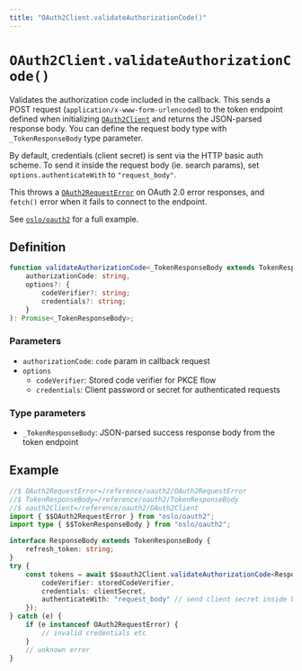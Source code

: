 ```yaml
---
title: "OAuth2Client.validateAuthorizationCode()"
---
```


# `OAuth2Client.validateAuthorizationCode()`

Validates the authorization code included in the callback. This sends a POST request (`application/x-www-form-urlencoded`) to the token endpoint defined when initializing [`OAuth2Client`](/reference/oauth2/OAuth2Client) and returns the JSON-parsed response body. You can define the request body type with `_TokenResponseBody` type parameter.

By default, credentials (client secret) is sent via the HTTP basic auth scheme. To send it inside the request body (ie. search params), set `options.authenticateWith` to `"request_body"`.

This throws a [`OAuth2RequestError`](/reference/oauth2/OAuth2RequestError) on OAuth 2.0 error responses, and `fetch()` error when it fails to connect to the endpoint.

See [`oslo/oauth2`](/reference/oauth2) for a full example.

## Definition

```ts
function validateAuthorizationCode<_TokenResponseBody extends TokenResponseBody>(
	authorizationCode: string,
	options?: {
		codeVerifier?: string;
		credentials?: string;
	}
): Promise<_TokenResponseBody>;
```

### Parameters

- `authorizationCode`: `code` param in callback request
- `options`
  - `codeVerifier`: Stored code verifier for PKCE flow
  - `credentials`: Client password or secret for authenticated requests

### Type parameters

- `_TokenResponseBody`: JSON-parsed success response body from the token endpoint

## Example

```ts
//$ OAuth2RequestError=/reference/oauth2/OAuth2RequestError
//$ TokenResponseBody=/reference/oauth2/TokenResponseBody
//$ oauth2Client=/reference/oauth2/OAuth2Client
import { $$OAuth2RequestError } from "oslo/oauth2";
import type { $$TokenResponseBody } from "oslo/oauth2";

interface ResponseBody extends TokenResponseBody {
	refresh_token: string;
}
try {
	const tokens = await $$oauth2Client.validateAuthorizationCode<ResponseBody>(code, {
		codeVerifier: storedCodeVerifier,
		credentials: clientSecret,
		authenticateWith: "request_body" // send client secret inside body
	});
} catch (e) {
	if (e instanceof OAuth2RequestError) {
		// invalid credentials etc
	}
	// unknown error
}
```
